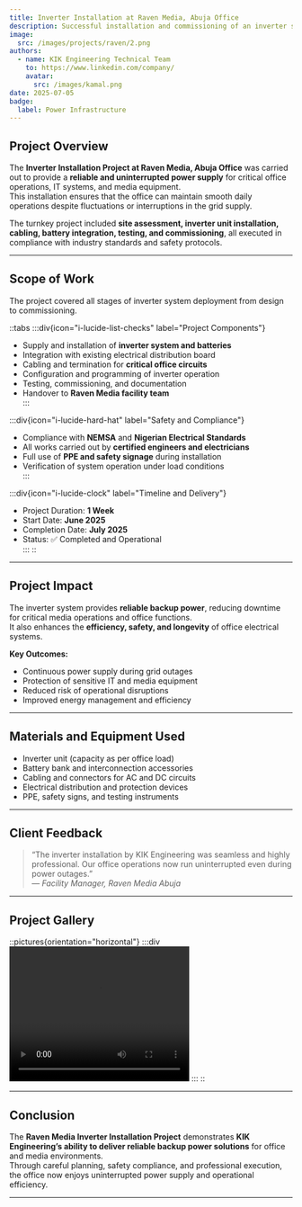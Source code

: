 ```yaml
---
title: Inverter Installation at Raven Media, Abuja Office
description: Successful installation and commissioning of an inverter system at Raven Media, Abuja Office, ensuring uninterrupted power supply and operational continuity.
image:
  src: /images/projects/raven/2.png
authors:
  - name: KIK Engineering Technical Team
    to: https://www.linkedin.com/company/
    avatar:
      src: /images/kamal.png
date: 2025-07-05
badge:
  label: Power Infrastructure
---
```


## Project Overview

The **Inverter Installation Project at Raven Media, Abuja Office** was carried out to provide a **reliable and uninterrupted power supply** for critical office operations, IT systems, and media equipment.  
This installation ensures that the office can maintain smooth daily operations despite fluctuations or interruptions in the grid supply.

The turnkey project included **site assessment, inverter unit installation, cabling, battery integration, testing, and commissioning**, all executed in compliance with industry standards and safety protocols.

---

## Scope of Work

The project covered all stages of inverter system deployment from design to commissioning.

::tabs
  :::div{icon="i-lucide-list-checks" label="Project Components"}
  - Supply and installation of **inverter system and batteries**  
  - Integration with existing electrical distribution board  
  - Cabling and termination for **critical office circuits**  
  - Configuration and programming of inverter operation  
  - Testing, commissioning, and documentation  
  - Handover to **Raven Media facility team**  
  :::

  :::div{icon="i-lucide-hard-hat" label="Safety and Compliance"}
  - Compliance with **NEMSA** and **Nigerian Electrical Standards**  
  - All works carried out by **certified engineers and electricians**  
  - Full use of **PPE and safety signage** during installation  
  - Verification of system operation under load conditions  
  :::

  :::div{icon="i-lucide-clock" label="Timeline and Delivery"}
  - Project Duration: **1 Week**  
  - Start Date: **June 2025**  
  - Completion Date: **July 2025**  
  - Status: ✅ Completed and Operational  
  ::: 
:: 

---

## Project Impact

The inverter system provides **reliable backup power**, reducing downtime for critical media operations and office functions.  
It also enhances the **efficiency, safety, and longevity** of office electrical systems.

**Key Outcomes:**
- Continuous power supply during grid outages  
- Protection of sensitive IT and media equipment  
- Reduced risk of operational disruptions  
- Improved energy management and efficiency  

---

## Materials and Equipment Used

- Inverter unit (capacity as per office load)  
- Battery bank and interconnection accessories  
- Cabling and connectors for AC and DC circuits  
- Electrical distribution and protection devices  
- PPE, safety signs, and testing instruments  

---

## Client Feedback

> “The inverter installation by KIK Engineering was seamless and highly professional. Our office operations now run uninterrupted even during power outages.”  
> — *Facility Manager, Raven Media Abuja*

---

## Project Gallery

::pictures{orientation="horizontal"}
  :::div
    <video width="320" height="240" controls>
    <source src="https://res.cloudinary.com/hasmos/video/upload/v1760267271/inverter_abxdfm.mp4" type="video/mp4">
  </video>
  :::
::

---

## Conclusion

The **Raven Media Inverter Installation Project** demonstrates **KIK Engineering’s ability to deliver reliable backup power solutions** for office and media environments.  
Through careful planning, safety compliance, and professional execution, the office now enjoys uninterrupted power supply and operational efficiency.

---
